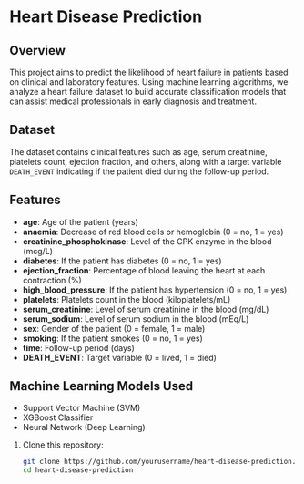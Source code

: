# Heart Disease Prediction

## Overview
This project aims to predict the likelihood of heart failure in patients based on clinical and laboratory features. Using machine learning algorithms, we analyze a heart failure dataset to build accurate classification models that can assist medical professionals in early diagnosis and treatment.

## Dataset
The dataset contains clinical features such as age, serum creatinine, platelets count, ejection fraction, and others, along with a target variable `DEATH_EVENT` indicating if the patient died during the follow-up period.

## Features
- **age**: Age of the patient (years)
- **anaemia**: Decrease of red blood cells or hemoglobin (0 = no, 1 = yes)
- **creatinine_phosphokinase**: Level of the CPK enzyme in the blood (mcg/L)
- **diabetes**: If the patient has diabetes (0 = no, 1 = yes)
- **ejection_fraction**: Percentage of blood leaving the heart at each contraction (%)
- **high_blood_pressure**: If the patient has hypertension (0 = no, 1 = yes)
- **platelets**: Platelets count in the blood (kiloplatelets/mL)
- **serum_creatinine**: Level of serum creatinine in the blood (mg/dL)
- **serum_sodium**: Level of serum sodium in the blood (mEq/L)
- **sex**: Gender of the patient (0 = female, 1 = male)
- **smoking**: If the patient smokes (0 = no, 1 = yes)
- **time**: Follow-up period (days)
- **DEATH_EVENT**: Target variable (0 = lived, 1 = died)

## Machine Learning Models Used
- Support Vector Machine (SVM)
- XGBoost Classifier
- Neural Network (Deep Learning)

1. Clone this repository:
   ```bash
   git clone https://github.com/yourusername/heart-disease-prediction.git
   cd heart-disease-prediction
